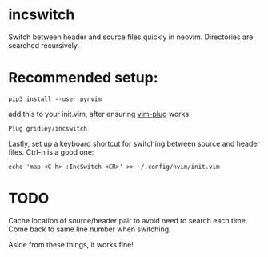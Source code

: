 # incswitch
Switch between header and source files quickly in neovim. Directories are searched recursively.

# Recommended setup:
`pip3 install --user pynvim`

add this to your init.vim, after ensuring [vim-plug](https://www.linode.com/docs/tools-reference/tools/how-to-install-neovim-and-plugins-with-vim-plug/) works:

`Plug gridley/incswitch`

Lastly, set up a keyboard shortcut for switching between source and header files. Ctrl-h is a good one:

`echo 'map <C-h> :IncSwitch <CR>' >> ~/.config/nvim/init.vim`

# TODO
Cache location of source/header pair to avoid need to search each time.
Come back to same line number when switching.

Aside from these things, it works fine!
